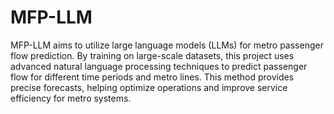 # MFP-LLM
MFP-LLM aims to utilize large language models (LLMs) for metro passenger flow prediction. By training on large-scale datasets, this project uses advanced natural language processing techniques to predict passenger flow for different time periods and metro lines. This method provides precise forecasts, helping optimize operations and improve service efficiency for metro systems.
